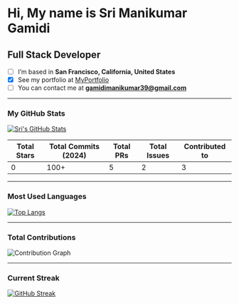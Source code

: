 # Hi, My name is Sri Manikumar Gamidi  

## Full Stack Developer  

- [ ] I’m based in **San Francisco, California, United States**  
- [x] See my portfolio at [MyPortfolio](https://your-portfolio-link.com)  
- [ ] You can contact me at **gamidimanikumar39@gmail.com**  

---

### My GitHub Stats  

[![Sri's GitHub Stats](https://github-readme-stats.vercel.app/api?username=SriManikumar&show_icons=true&theme=radical&hide_title=true)](https://github.com/SriManikumar)  

| **Total Stars** | **Total Commits (2024)** | **Total PRs** | **Total Issues** | **Contributed to** |  
|-----------------|--------------------------|---------------|------------------|---------------------|  
| 0               | 100+                     | 5             | 2                | 3                   |  

---

### Most Used Languages  

[![Top Langs](https://github-readme-stats.vercel.app/api/top-langs/?username=SriManikumar&layout=compact&theme=radical&hide=Jupyter%20Notebook)](https://github.com/SriManikumar)  

---

### Total Contributions  

![Contribution Graph](https://ghchart.rshah.org/SriManikumar)  

---

### Current Streak  

[![GitHub Streak](https://streak-stats.demolab.com/?user=SriManikumar&theme=radical)](https://git.io/streak-stats)  
